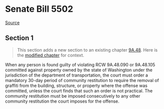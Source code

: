 # Senate Bill 5502

[Source](http://lawfilesext.leg.wa.gov/biennium/2021-22/Xml/Bills/Senate%20Bills/5502.xml)
## Section 1
> This section adds a new section to an existing chapter [9A.48](/rcw/09A_washington_criminal_code/9A.48_arson_reckless_burning_and_malicious_mischief.md). Here is the [modified chapter](rcw/09A_washington_criminal_code/9A.48_arson_reckless_burning_and_malicious_mischief.md) for context.

When any person is found guilty of violating RCW 9A.48.090 or 9A.48.105 committed against property owned by the state of Washington under the jurisdiction of the department of transportation, the court must order a mandatory 30-day period of community restitution to require the removal of graffiti from the building, structure, or property where the offense was committed, unless the court finds that such an order is not practical. The community restitution must be imposed consecutively to any other community restitution the court imposes for the offense.

